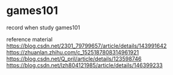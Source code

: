 # games101
record when study games101


reference material
https://blog.csdn.net/2301_79799657/article/details/143991642
https://zhuanlan.zhihu.com/c_1525187808314961921
https://blog.csdn.net/Q_pril/article/details/123598746
https://blog.csdn.net/lzh804121985/article/details/146399233

